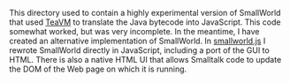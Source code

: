 This directory used to contain a highly experimental version of SmallWorld that
used [TeaVM](http://teavm.org) to translate the Java bytecode into JavaScript.
This code somewhat worked, but was very incomplete. In the meantime, I have
created an alternative implementation of SmallWorld. In
[smallworld.js](https://github.com/ericscharff/smallworld.js) I rewrote
SmallWorld directly in JavaScript, including a port of the GUI to HTML. There is
also a native HTML UI that allows Smalltalk code to update the DOM of the Web
page on which it is running.
